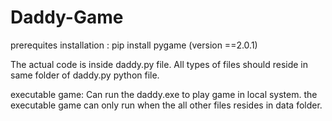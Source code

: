 # Daddy-Game

prerequites installation :
pip install pygame  (version ==2.0.1)

The actual code is inside daddy.py file.
All types of files should reside in same folder of daddy.py python file.

executable game:
Can run the daddy.exe to play game in local system.
the executable game can only run when the all other files resides in data folder.



